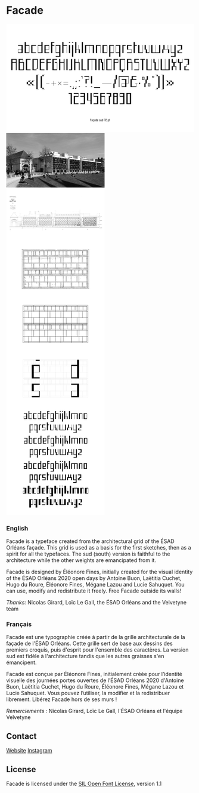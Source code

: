 # Facade

![](documentation/specimen/Facade-specimen-02.png)
![](documentation/Facade-documentation-long.png)

### English

Facade is a typeface created from the architectural grid of the ÉSAD Orléans façade. This grid is used as a basis for the first sketches, then as a spirit for all the typefaces. The sud (south) version is faithful to the architecture while the other weights are emancipated from it.

Facade is designed by Éléonore Fines, initially created for the visual identity of the ÉSAD Orléans 2020 open days by Antoine Buon, Laëtitia Cuchet, Hugo du Roure, Éléonore Fines, Mégane Lazou and Lucie Sahuquet.
You can use, modify and redistribute it freely. Free Facade outside its walls!

*Thanks:* Nicolas Girard, Loïc Le Gall, the ÉSAD Orléans and the Velvetyne team


### Français

Facade est une typographie créée à partir de la grille architecturale de la façade de l'ÉSAD Orléans. Cette grille sert de base aux dessins des premiers croquis, puis d'esprit pour l'ensemble des caractères. La version sud est fidèle à l'architecture tandis que les autres graisses s'en émancipent.

Facade est conçue par Éléonore Fines, initialement créée pour l’identité visuelle des journées portes ouvertes de l’ÉSAD Orléans 2020 d'Antoine Buon, Laëtitia Cuchet, Hugo du Roure, Éléonore Fines, Mégane Lazou et Lucie Sahuquet.
Vous pouvez l’utiliser, la modifier et la redistribuer librement. Libérez Facade hors de ses murs !

*Remerciements :* Nicolas Girard, Loïc Le Gall, l'ÉSAD Orléans et l'équipe Velvetyne

## Contact

[Website](https://eleonorefines.fr)
[Instagram](https://www.instagram.com/eleonore_fines/ "@eleonore_fines")

## License

Facade is licensed under the [SIL Open Font License](http://scripts.sil.org/OFL), version 1.1

